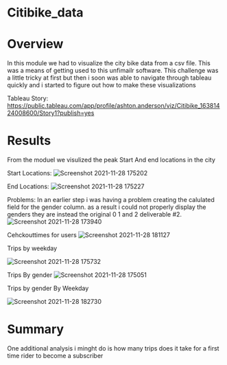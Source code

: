 # Citibike_data
# Overview
In this module we had to visualize the city bike data from a csv file. This was a 
means of getting used to this unfimailr software. This challenge was a little tricky at first but then i soon
was able to navigate through tableau quickly and i started to figure out how to make these visualizations

Tableau Story: https://public.tableau.com/app/profile/ashton.anderson/viz/Citibike_16381424008600/Story1?publish=yes



# Results
From the moduel we visulized the peak Start And end locations in the city


Start Locations:
![Screenshot 2021-11-28 175202](https://user-images.githubusercontent.com/25463509/143790144-6b97165a-0274-455b-9611-3a20afebc84c.png)






End Locations:
![Screenshot 2021-11-28 175227](https://user-images.githubusercontent.com/25463509/143790157-0ba8c0d6-5e93-4e97-b6e0-5293565d55dd.png)









Problems: 
In an earlier step i was having a problem creating the calulated field for
the gender column. as a result i could not properly display the genders they are instead the original 0 1 and 2
deliverable #2.
![Screenshot 2021-11-28 173940](https://user-images.githubusercontent.com/25463509/143789134-3653f132-6d04-4707-87c1-e56b02a58e60.png)





Cehckouttimes for users
![Screenshot 2021-11-28 181127](https://user-images.githubusercontent.com/25463509/143790110-dd6c9563-35ee-45b7-9682-4b2885fcb8dd.png)






Trips by weekday

![Screenshot 2021-11-28 175732](https://user-images.githubusercontent.com/25463509/143790048-adbd5ce8-a1d6-47c9-98a7-b6c186ec6c71.png)





Trips By gender
![Screenshot 2021-11-28 175051](https://user-images.githubusercontent.com/25463509/143790061-0fcb33c1-2346-4c97-a6cd-de072593c822.png)







Trips by gender By  Weekday

![Screenshot 2021-11-28 182730](https://user-images.githubusercontent.com/25463509/143790641-6ca14734-f160-4be6-afe3-484cb5a3d705.png)







# Summary
One additional analysis i minght do is how many trips does it take for a first time rider to become a subscriber
